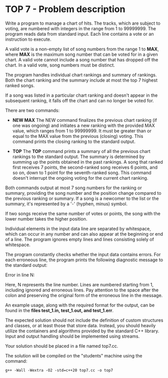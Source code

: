 # TOP 7 - Problem description 

Write a program to manage a chart of hits. The tracks, which are subject to voting, are numbered with integers in the range from $1$ to $99999999$. The program reads data from standard input. Each line contains a vote or an instruction to execute.

A valid vote is a non-empty list of song numbers from the range $1$ to **MAX**, where **MAX** is the maximum song number that can be voted for in a given chart. A valid vote cannot include a song number that has dropped off the chart. In a valid vote, song numbers must be distinct.

The program handles individual chart rankings and summary of rankings. Both the chart ranking and the summary include at most the top $7$ highest ranked songs.

If a song was listed in a particular chart ranking and doesn't appear in the subsequent ranking, it falls off the chart and can no longer be voted for.

There are two commands:

- **NEW MAX**
The NEW command finalizes the previous chart ranking (if one was ongoing) and initiates a new ranking with the provided MAX value, which ranges from 1 to 99999999. It must be greater than or equal to the MAX value from the previous (closing) voting. This command prints the closing ranking to the standard output.

- **TOP**
The **TOP** command prints a summary of all the previous chart rankings to the standard output. The summary is determined by summing up the points obtained in the past rankings. A song that ranked first receives 7 points, the second-ranked song receives 6 points, and so on, down to 1 point for the seventh-ranked song. This command doesn't interrupt the ongoing voting for the current chart ranking.

Both commands output at most 7 song numbers for the ranking or summary, providing the song number and the position change compared to the previous ranking or summary. If a song is a newcomer to the list or the summary, it's represented by a '-' (hyphen, minus) symbol.

If two songs receive the same number of votes or points, the song with the lower number takes the higher position.

Individual elements in the input data line are separated by whitespace, which can occur in any number and can also appear at the beginning or end of a line. The program ignores empty lines and lines consisting solely of whitespace.

The program constantly checks whether the input data contains errors. For each erroneous line, the program prints the following diagnostic message to the standard output:

Error in line N: <original form of the erroneous line>

Here, N represents the line number. Lines are numbered starting from 1, including ignored and erroneous lines. Pay attention to the space after the colon and preserving the original form of the erroneous line in the message.

An example usage, along with the required format for the output, can be found in the **files test_1.in, test_1.out, and test_1.err**.

The expected solution should not include the definition of custom structures and classes, or at least those that store data. Instead, you should heavily utilize the containers and algorithms provided by the standard C++ library. Input and output handling should be implemented using streams.

Your solution should be placed in a file named top7.cc.

The solution will be compiled on the "students" machine using the command:

```
g++ -Wall -Wextra -O2 -std=c++20 top7.cc -o top7
```
